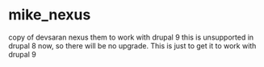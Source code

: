# mike_nexus
copy of devsaran nexus them to work with drupal 9
this is unsupported in drupal 8 now, so there  will be no upgrade.  This is just to get it to work with drupal 9
